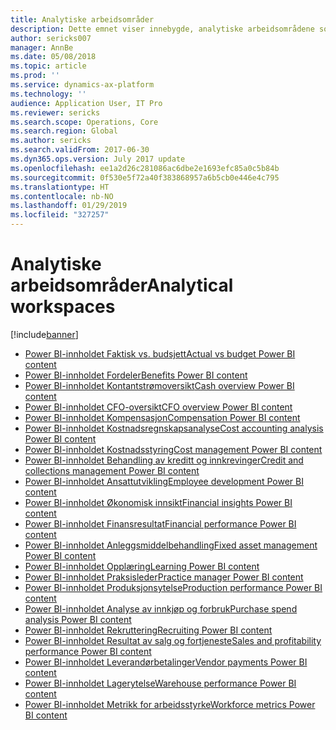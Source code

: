 ```yaml
---
title: Analytiske arbeidsområder
description: Dette emnet viser innebygde, analytiske arbeidsområdene som er tilgjengelige, og henviser til ressurser der du kan lære mer om dem.
author: sericks007
manager: AnnBe
ms.date: 05/08/2018
ms.topic: article
ms.prod: ''
ms.service: dynamics-ax-platform
ms.technology: ''
audience: Application User, IT Pro
ms.reviewer: sericks
ms.search.scope: Operations, Core
ms.search.region: Global
ms.author: sericks
ms.search.validFrom: 2017-06-30
ms.dyn365.ops.version: July 2017 update
ms.openlocfilehash: ee1a2d26c281086ac6dbe2e1693efc85a0c5b84b
ms.sourcegitcommit: 0f530e5f72a40f383868957a6b5cb0e446e4c795
ms.translationtype: HT
ms.contentlocale: nb-NO
ms.lasthandoff: 01/29/2019
ms.locfileid: "327257"
---
```

# <a name="analytical-workspaces"></a><span data-ttu-id="4b2b5-103">Analytiske arbeidsområder</span><span class="sxs-lookup"><span data-stu-id="4b2b5-103">Analytical workspaces</span></span>
[!include[banner](../includes/banner.md)]

- [<span data-ttu-id="4b2b5-104">Power BI-innholdet Faktisk vs. budsjett</span><span class="sxs-lookup"><span data-stu-id="4b2b5-104">Actual vs budget Power BI content</span></span>](ledger-budgets-power-bi.md)
- [<span data-ttu-id="4b2b5-105">Power BI-innholdet Fordeler</span><span class="sxs-lookup"><span data-stu-id="4b2b5-105">Benefits Power BI content</span></span>](benefits-power-bi.md)
- [<span data-ttu-id="4b2b5-106">Power BI-innholdet Kontantstrømoversikt</span><span class="sxs-lookup"><span data-stu-id="4b2b5-106">Cash overview Power BI content</span></span>](../../financials/cash-bank-management/Cash-Overview-Power-BI-content.md)
- [<span data-ttu-id="4b2b5-107">Power BI-innholdet CFO-oversikt</span><span class="sxs-lookup"><span data-stu-id="4b2b5-107">CFO overview Power BI content</span></span>](CFO-power-bi.md)
- [<span data-ttu-id="4b2b5-108">Power BI-innholdet Kompensasjon</span><span class="sxs-lookup"><span data-stu-id="4b2b5-108">Compensation Power BI content</span></span>](compensation-power-bi.md)
- [<span data-ttu-id="4b2b5-109">Power BI-innholdet Kostnadsregnskapsanalyse</span><span class="sxs-lookup"><span data-stu-id="4b2b5-109">Cost accounting analysis Power BI content</span></span>](cost-accounting-analysis-content-pack.md) 
- [<span data-ttu-id="4b2b5-110">Power BI-innholdet Kostnadsstyring</span><span class="sxs-lookup"><span data-stu-id="4b2b5-110">Cost management Power BI content</span></span>](cost-management-content-pack.md)
- [<span data-ttu-id="4b2b5-111">Power BI-innholdet Behandling av kreditt og innkrevinger</span><span class="sxs-lookup"><span data-stu-id="4b2b5-111">Credit and collections management Power BI content</span></span>](../../financials/accounts-receivable/credit-collections-power-bi.md)
- [<span data-ttu-id="4b2b5-112">Power BI-innholdet Ansattutvikling</span><span class="sxs-lookup"><span data-stu-id="4b2b5-112">Employee development Power BI content</span></span>](employee-development-PBI.md) 
- [<span data-ttu-id="4b2b5-113">Power BI-innholdet Økonomisk innsikt</span><span class="sxs-lookup"><span data-stu-id="4b2b5-113">Financial insights Power BI content</span></span>](financial-insights.md)
- [<span data-ttu-id="4b2b5-114">Power BI-innholdet Finansresultat</span><span class="sxs-lookup"><span data-stu-id="4b2b5-114">Financial performance Power BI content</span></span>](financial-performance-power-bi-content-pack.md)
- [<span data-ttu-id="4b2b5-115">Power BI-innholdet Anleggsmiddelbehandling</span><span class="sxs-lookup"><span data-stu-id="4b2b5-115">Fixed asset management Power BI content</span></span>](../../financials/fixed-assets/Fixed-asset-management-workspace.md)
- [<span data-ttu-id="4b2b5-116">Power BI-innholdet Opplæring</span><span class="sxs-lookup"><span data-stu-id="4b2b5-116">Learning Power BI content</span></span>](learning-power-bi.md)
- [<span data-ttu-id="4b2b5-117">Power BI-innholdet Praksisleder</span><span class="sxs-lookup"><span data-stu-id="4b2b5-117">Practice manager Power BI content</span></span>](practice-manager-power-bi.md)
- [<span data-ttu-id="4b2b5-118">Power BI-innholdet Produksjonsytelse</span><span class="sxs-lookup"><span data-stu-id="4b2b5-118">Production performance Power BI content</span></span>](production-performance-power-bi.md)
- [<span data-ttu-id="4b2b5-119">Power BI-innholdet Analyse av innkjøp og forbruk</span><span class="sxs-lookup"><span data-stu-id="4b2b5-119">Purchase spend analysis Power BI content</span></span>](purchase-content-pack-for-power-bi.md) 
- [<span data-ttu-id="4b2b5-120">Power BI-innholdet Rekruttering</span><span class="sxs-lookup"><span data-stu-id="4b2b5-120">Recruiting Power BI content</span></span>](recruiting-analysis-power-bi-content-pack.md) 
- [<span data-ttu-id="4b2b5-121">Power BI-innholdet Resultat av salg og fortjeneste</span><span class="sxs-lookup"><span data-stu-id="4b2b5-121">Sales and profitability performance Power BI content</span></span>](sales-profitability-performance-content-pack.md)
- [<span data-ttu-id="4b2b5-122">Power BI-innholdet Leverandørbetalinger</span><span class="sxs-lookup"><span data-stu-id="4b2b5-122">Vendor payments Power BI content</span></span>](../../financials/accounts-payable/Vendor-payments-workspace.md)
- [<span data-ttu-id="4b2b5-123">Power BI-innholdet Lagerytelse</span><span class="sxs-lookup"><span data-stu-id="4b2b5-123">Warehouse performance Power BI content</span></span>](warehouse-power-bi-content.md)
- [<span data-ttu-id="4b2b5-124">Power BI-innholdet Metrikk for arbeidsstyrke</span><span class="sxs-lookup"><span data-stu-id="4b2b5-124">Workforce metrics Power BI content</span></span>](workforce-analysis-power-bi-content-pack.md)
